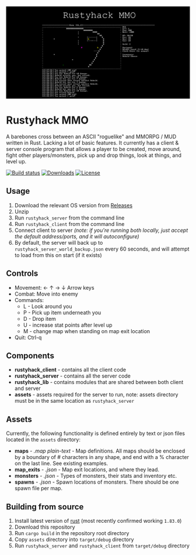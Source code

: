 ![Rustyhack Logo](https://github.com/pbellchambers/rustyhack-mmo/raw/main/assets/logo/rustyhack-logo.png "Rustyhack Logo")

# Rustyhack MMO
A barebones cross between an ASCII "roguelike" and MMORPG / MUD written in Rust. Lacking a lot of basic features. It currently has a client & server console program that allows a player to be created, move around, fight other players/monsters, pick up and drop things, look at things, and level up.

[![Build status](https://img.shields.io/github/actions/workflow/status/pbellchambers/rustyhack-mmo/main.yml?branch=main)](https://github.com/pbellchambers/rustyhack-mmo/actions)
[![Downloads](https://img.shields.io/github/downloads/pbellchambers/rustyhack-mmo/total)](https://github.com/pbellchambers/rustyhack-mmo/releases)
[![License](https://img.shields.io/github/license/pbellchambers/rustyhack-mmo)](https://github.com/pbellchambers/rustyhack-mmo/blob/main/LICENSE)


## Usage
1. Download the relevant OS version from [Releases](https://github.com/pbellchambers/rustyhack-mmo/releases)
2. Unzip
3. Run `rustyhack_server` from the command line
4. Run `rustyhack_client` from the command line
5. Connect client to server *(note: if you're running both locally, just accept the default address/ports, and it will autoconfigure)*
6. By default, the server will back up to `rustyhack_server_world_backup.json` every 60 seconds, and will attempt to load from this on start (if it exists)

## Controls
- Movement: ← ↑ → ↓ Arrow keys
- Combat: Move into enemy
- Commands:
  - L - Look around you
  - P - Pick up item underneath you
  - D - Drop item
  - U - increase stat points after level up
  - M - change map when standing on map exit location
- Quit: Ctrl-q

## Components
- **rustyhack_client** - contains all the client code
- **rustyhack_server** - contains all the server code
- **rustyhack_lib** - contains modules that are shared between both client and server
- **assets** - assets required for the server to run, note: assets directory must be in the same location as `rustyhack_server`

## Assets
Currently, the following functionality is defined entirely by text or json files located in the `assets` directory:
- **maps** - *.map plain-text* - Map definitions. All maps should be enclosed by a boundary of # characters in any shape, and end with a % character on the last line. See existing examples.
- **map_exits** - *.json* - Map exit locations, and where they lead.
- **monsters** - *.json* - Types of monsters, their stats and inventory etc.
- **spawns** - *.json* - Spawn locations of monsters. There should be one spawn file per map.

## Building from source
1. Install latest version of [rust](https://www.rust-lang.org/) (most recently confirmed working `1.83.0`)
2. Download this repository
3. Run `cargo build` in the repository root directory
4. Copy `assets` directory into `target/debug` directory
5. Run `rustyhack_server` and `rustyhack_client` from `target/debug` directory
